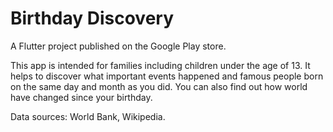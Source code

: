 # Birthday Discovery

A Flutter project published on the Google Play store.

This app is intended for families including children under the age of 13.
It helps to discover what important events happened and famous people born on the same day and month as you did.
You can also find out how world have changed since your birthday.

Data sources: World Bank, Wikipedia.

